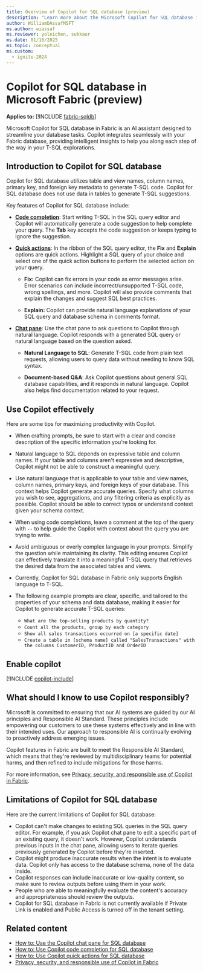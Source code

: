 ```yaml
---
title: Overview of Copilot for SQL database (preview)
description: "Learn more about the Microsoft Copilot for SQL database in Fabric, an AI assistant designed to streamline your database tasks."
author: WilliamDAssafMSFT
ms.author: wiassaf
ms.reviewer: yoleichen, sukkaur
ms.date: 01/16/2025
ms.topic: conceptual
ms.custom:
  - ignite-2024
---
```

# Copilot for SQL database in Microsoft Fabric (preview)

**Applies to:** [!INCLUDE [fabric-sqldb](../includes/applies-to-version/fabric-sqldb.md)]

Microsoft Copilot for SQL database in Fabric is an AI assistant designed to streamline your database tasks. Copilot integrates seamlessly with your Fabric database, providing intelligent insights to help you along each step of the way in your T-SQL explorations.

## Introduction to Copilot for SQL database

Copilot for SQL database utilizes table and view names, column names, primary key, and foreign key metadata to generate T-SQL code. Copilot for SQL database does not use data in tables to generate T-SQL suggestions.

Key features of Copilot for SQL database include:  

- [**Code completion**](copilot-code-completion.md): Start writing T-SQL in the SQL query editor and Copilot will automatically generate a code suggestion to help complete your query. The **Tab** key accepts the code suggestion or keeps typing to ignore the suggestion. 

- **[Quick actions](copilot-quick-actions.md)**: In the ribbon of the SQL query editor, the **Fix** and **Explain** options are quick actions. Highlight a SQL query of your choice and select one of the quick action buttons to perform the selected action on your query.

  - **Fix:** Copilot can fix errors in your code as error messages arise. Error scenarios can include incorrect/unsupported T-SQL code, wrong spellings, and more. Copilot will also provide comments that explain the changes and suggest SQL best practices.
  
  - **Explain:** Copilot can provide natural language explanations of your SQL query and database schema in comments format.
  
- **[Chat pane](copilot-chat-pane.md)**: Use the chat pane to ask questions to Copilot through natural language. Copilot responds with a generated SQL query or natural language based on the question asked.

  - **Natural Language to SQL**: Generate T-SQL code from plain text requests, allowing users to query data without needing to know SQL syntax. 
    
  - **Document-based Q&A**: Ask Copilot questions about general SQL database capabilities, and it responds in natural language. Copilot also helps find documentation related to your request.

## Use Copilot effectively

Here are some tips for maximizing productivity with Copilot.

- When crafting prompts, be sure to start with a clear and concise description of the specific information you're looking for.
- Natural language to SQL depends on expressive table and column names. If your table and columns aren't expressive and descriptive, Copilot might not be able to construct a meaningful query.
- Use natural language that is applicable to your table and view names, column names, primary keys, and foreign keys of your database. This context helps Copilot generate accurate queries. Specify what columns you wish to see, aggregations, and any filtering criteria as explicitly as possible. Copilot should be able to correct typos or understand context given your schema context.

- When using code completions, leave a comment at the top of the query with `--` to help guide the Copilot with context about the query you are trying to write.
- Avoid ambiguous or overly complex language in your prompts. Simplify the question while maintaining its clarity. This editing ensures Copilot can effectively translate it into a meaningful T-SQL query that retrieves the desired data from the associated tables and views.
- Currently, Copilot for SQL database in Fabric only supports English language to T-SQL.
- The following example prompts are clear, specific, and tailored to the properties of your schema and data database, making it easier for Copilot to generate accurate T-SQL queries:
  - `What are the top-selling products by quantity?`
  - `Count all the products, group by each category`
  - `Show all sales transactions occurred on [a specific date]`
  - `Create a table in [schema name] called "SalesTransactions" with the columns CustomerID, ProductID and OrderID`

## Enable copilot

[!INCLUDE [copilot-include](../../includes/copilot-include.md)]

## What should I know to use Copilot responsibly?

Microsoft is committed to ensuring that our AI systems are guided by our AI principles and Responsible AI Standard. These principles include empowering our customers to use these systems effectively and in line with their intended uses. Our approach to responsible AI is continually evolving to proactively address emerging issues.

Copilot features in Fabric are built to meet the Responsible AI Standard, which means that they're reviewed by multidisciplinary teams for potential harms, and then refined to include mitigations for those harms.

For more information, see [Privacy, security, and responsible use of Copilot in Fabric](../../fundamentals/copilot-privacy-security.md).

## Limitations of Copilot for SQL database

Here are the current limitations of Copilot for SQL database:

- Copilot can't make changes to existing SQL queries in the SQL query editor. For example, if you ask Copilot chat pane to edit a specific part of an existing query, it doesn't work. However, Copilot understands previous inputs in the chat pane, allowing users to iterate queries previously generated by Copilot before they're inserted.
- Copilot might produce inaccurate results when the intent is to evaluate data. Copilot only has access to the database schema, none of the data inside.
- Copilot responses can include inaccurate or low-quality content, so make sure to review outputs before using them in your work.
- People who are able to meaningfully evaluate the content's accuracy and appropriateness should review the outputs.
- Copilot for SQL database in Fabric is not currently available if Private Link is enabled and Public Access is turned off in the tenant setting.

## Related content

- [How to: Use the Copilot chat pane for SQL database](copilot-chat-pane.md)
- [How to: Use Copilot code completion for SQL database](copilot-code-completion.md)
- [How to: Use Copilot quick actions for SQL database](copilot-quick-actions.md)
- [Privacy, security, and responsible use of Copilot in Fabric](../../fundamentals/copilot-privacy-security.md)
